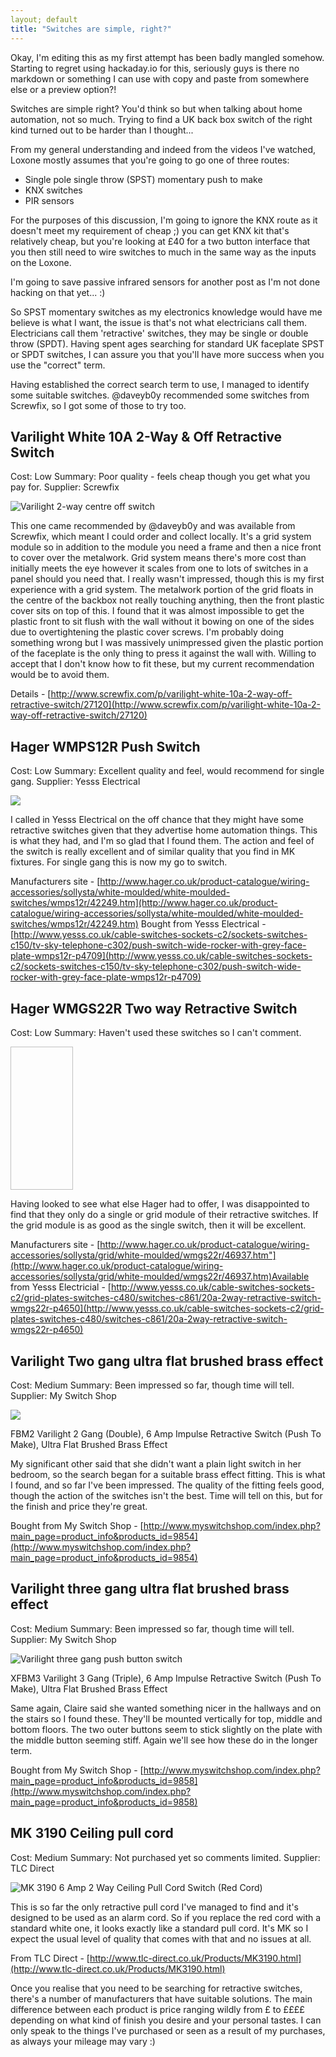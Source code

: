 ```yaml
---
layout; default
title: "Switches are simple, right?"
---
```

Okay, I'm editing this as my first attempt has been badly mangled somehow.  Starting to regret using hackaday.io for this, seriously guys is there no markdown or something I can use with copy and paste from somewhere else or a preview option?!

Switches are simple right? You'd think so but when talking about home automation, not so much. Trying to find a UK back box switch of the right kind turned out to be harder than I thought...

From my general understanding and indeed from the videos I've watched, Loxone mostly assumes that you're going to go one of three routes:

* Single pole single throw (SPST) momentary push to make
* KNX switches
* PIR sensors

For the purposes of this discussion, I'm going to ignore the KNX route as it doesn't meet my requirement of cheap ;) you can get KNX kit that's relatively cheap, but you're looking at £40 for a two button interface that you then still need to wire switches to much in the same way as the inputs on the Loxone.

I'm going to save passive infrared sensors for another post as I'm not done hacking on that yet... :)

So SPST momentary switches as my electronics knowledge would have me believe is what I want, the issue is that's not what electricians call them. Electricians call them 'retractive' switches, they may be single or double throw (SPDT). Having spent ages searching for standard UK faceplate SPST or SPDT switches, I can assure you that you'll have more success when you use the "correct" term.

Having established the correct search term to use, I managed to identify some suitable switches. @daveyb0y recommended some switches from Screwfix, so I got some of those to try too.

## Varilight White 10A 2-Way & Off Retractive Switch

Cost: Low
Summary: Poor quality - feels cheap though you get what you pay for.
Supplier: Screwfix

![Varilight 2-way centre off switch](/assets/2015-04-05/5334581428267928118.jpg)

This one came recommended by @daveyb0y and was available from Screwfix, which meant I could order and collect locally. It's a grid system module so in addition to the module you need a frame and then a nice front to cover over the metalwork. Grid system means there's more cost than initially meets the eye however it scales from one to lots of switches in a panel should you need that. I really wasn't impressed, though this is my first experience with a grid system. The metalwork portion of the grid floats in the centre of the backbox not really touching anything, then the front plastic cover sits on top of this. I found that it was almost impossible to get the plastic front to sit flush with the wall without it bowing on one of the sides due to overtightening the plastic cover screws. I'm probably doing something wrong but I was massively unimpressed given the plastic portion of the faceplate is the only thing to press it against the wall with. Willing to accept that I don't know how to fit these, but my current recommendation would be to avoid them.

Details - [http://www.screwfix.com/p/varilight-white-10a-2-way-off-retractive-switch/27120](http://www.screwfix.com/p/varilight-white-10a-2-way-off-retractive-switch/27120)

## Hager WMPS12R Push Switch

Cost: Low
Summary: Excellent quality and feel, would recommend for single gang.
Supplier: Yesss Electrical

![](/assets/2015-04-05/1831871428268042755.jpg)

I called in Yesss Electrical on the off chance that they might have some retractive switches given that they advertise home automation things. This is what they had, and I'm so glad that I found them. The action and feel of the switch is really excellent and of similar quality that you find in MK fixtures. For single gang this is now my go to switch.

Manufacturers site - [http://www.hager.co.uk/product-catalogue/wiring-accessories/sollysta/white-moulded/white-moulded-switches/wmps12r/42249.htm](http://www.hager.co.uk/product-catalogue/wiring-accessories/sollysta/white-moulded/white-moulded-switches/wmps12r/42249.htm) Bought from Yesss Electrical - [http://www.yesss.co.uk/cable-switches-sockets-c2/sockets-switches-c150/tv-sky-telephone-c302/push-switch-wide-rocker-with-grey-face-plate-wmps12r-p4709](http://www.yesss.co.uk/cable-switches-sockets-c2/sockets-switches-c150/tv-sky-telephone-c302/push-switch-wide-rocker-with-grey-face-plate-wmps12r-p4709)

## Hager WMGS22R Two way Retractive Switch

Cost: Low
Summary: Haven't used these switches so I can't comment.

<img style="width: 100px; height: 229.358px;" data-src="/assets/2015-04-05/7214191428268000668.jpg" class="lazy">

Having looked to see what else Hager had to offer, I was disappointed to find that they only do a single or grid module of their retractive switches. If the grid module is as good as the single switch, then it will be excellent.

Manufacturers site - [http://www.hager.co.uk/product-catalogue/wiring-accessories/sollysta/grid/white-moulded/wmgs22r/46937.htm"](http://www.hager.co.uk/product-catalogue/wiring-accessories/sollysta/grid/white-moulded/wmgs22r/46937.htm)Available from Yesss Electricial - [http://www.yesss.co.uk/cable-switches-sockets-c2/grid-plates-switches-c480/switches-c861/20a-2way-retractive-switch-wmgs22r-p4650](http://www.yesss.co.uk/cable-switches-sockets-c2/grid-plates-switches-c480/switches-c861/20a-2way-retractive-switch-wmgs22r-p4650)

## Varilight Two gang ultra flat brushed brass effect 

Cost: Medium
Summary: Been impressed so far, though time will tell.
Supplier: My Switch Shop

![](/assets/2015-04-05/4602431428267337474.jpg)

FBM2 Varilight 2 Gang (Double), 6 Amp Impulse Retractive Switch (Push To Make), Ultra Flat Brushed Brass Effect

My significant other said that she didn't want a plain light switch in her bedroom, so the search began for a suitable brass effect fitting. This is what I found, and so far I've been impressed. The quality of the fitting feels good, though the action of the switches isn't the best. Time will tell on this, but for the finish and price they're great.

Bought from My Switch Shop - [http://www.myswitchshop.com/index.php?main_page=product_info&products_id=9854](http://www.myswitchshop.com/index.php?main_page=product_info&products_id=9854)

## Varilight three gang ultra flat brushed brass effect

Cost: Medium
Summary: Been impressed so far, though time will tell.
Supplier: My Switch Shop

![Varilight three gang push button switch](/assets/2015-04-05/3748511428267395046.jpg)

XFBM3 Varilight 3 Gang (Triple), 6 Amp Impulse Retractive Switch (Push To Make), Ultra Flat Brushed Brass Effect

Same again, Claire said she wanted something nicer in the hallways and on the stairs so I found these. They'll be mounted vertically for top, middle and bottom floors. The two outer buttons seem to stick slightly on the plate with the middle button seeming stiff. Again we'll see how these do in the longer term.

Bought from My Switch Shop - [http://www.myswitchshop.com/index.php?main_page=product_info&products_id=9858](http://www.myswitchshop.com/index.php?main_page=product_info&products_id=9858)

## MK 3190 Ceiling pull cord

Cost: Medium
Summary: Not purchased yet so comments limited.
Supplier: TLC Direct

![MK 3190 6 Amp 2 Way Ceiling Pull Cord Switch (Red Cord)](/assets/2015-04-05/5457421428267472580.jpg)

This is so far the only retractive pull cord I've managed to find and it's designed to be used as an alarm cord. So if you replace the red cord with a standard white one, it looks exactly like a standard pull cord. It's MK so I expect the usual level of quality that comes with that and no issues at all.

From TLC Direct - [http://www.tlc-direct.co.uk/Products/MK3190.html](http://www.tlc-direct.co.uk/Products/MK3190.html)

Once you realise that you need to be searching for retractive switches, there's a number of manufacturers that have suitable solutions. The main difference between each product is price ranging wildly from £ to ££££ depending on what kind of finish you desire and your personal tastes. I can only speak to the things I've purchased or seen as a result of my purchases, as always your mileage may vary :)
